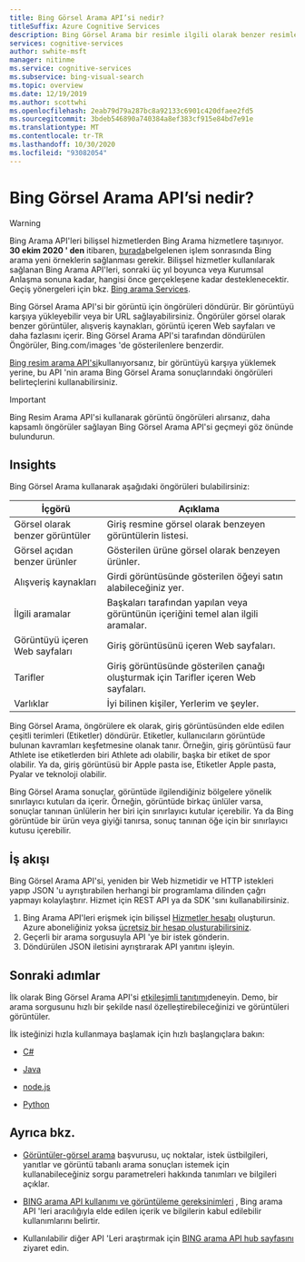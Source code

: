 ```yaml
---
title: Bing Görsel Arama API’si nedir?
titleSuffix: Azure Cognitive Services
description: Bing Görsel Arama bir resimle ilgili olarak benzer resimler veya alışveriş kaynakları gibi ayrıntılar veya içgörüler sağlar.
services: cognitive-services
author: swhite-msft
manager: nitinme
ms.service: cognitive-services
ms.subservice: bing-visual-search
ms.topic: overview
ms.date: 12/19/2019
ms.author: scottwhi
ms.openlocfilehash: 2eab79d79a287bc8a92133c6901c420dfaee2fd5
ms.sourcegitcommit: 3bdeb546890a740384a8ef383cf915e84bd7e91e
ms.translationtype: MT
ms.contentlocale: tr-TR
ms.lasthandoff: 10/30/2020
ms.locfileid: "93082054"
---
```

# <a name="what-is-the-bing-visual-search-api"></a>Bing Görsel Arama API’si nedir?

> [!WARNING]
> Bing Arama API'leri bilişsel hizmetlerden Bing Arama hizmetlere taşınıyor. **30 ekim 2020 ' den** itibaren, [burada](https://aka.ms/cogsvcs/bingmove)belgelenen işlem sonrasında Bing arama yeni örneklerin sağlanması gerekir.
> Bilişsel hizmetler kullanılarak sağlanan Bing Arama API'leri, sonraki üç yıl boyunca veya Kurumsal Anlaşma sonuna kadar, hangisi önce gerçekleşene kadar desteklenecektir.
> Geçiş yönergeleri için bkz. [Bing arama Services](https://aka.ms/cogsvcs/bingmigration).

Bing Görsel Arama API'si bir görüntü için öngörüleri döndürür. Bir görüntüyü karşıya yükleyebilir veya bir URL sağlayabilirsiniz. Öngörüler görsel olarak benzer görüntüler, alışveriş kaynakları, görüntü içeren Web sayfaları ve daha fazlasını içerir. Bing Görsel Arama API'si tarafından döndürülen Öngörüler, Bing.com/images 'de gösterilenlere benzerdir. 

[Bing resim arama API'si](../bing-image-search/overview.md)kullanıyorsanız, bir görüntüyü karşıya yüklemek yerine, bu API 'nin arama Bing Görsel Arama sonuçlarındaki öngörüleri belirteçlerini kullanabilirsiniz.

> [!IMPORTANT]
> Bing Resim Arama API'si kullanarak görüntü öngörüleri alırsanız, daha kapsamlı öngörüler sağlayan Bing Görsel Arama API'si geçmeyi göz önünde bulundurun.

## <a name="insights"></a>Insights

Bing Görsel Arama kullanarak aşağıdaki öngörüleri bulabilirsiniz:

| İçgörü                              | Açıklama |
|--------------------------------------|-------------|
| Görsel olarak benzer görüntüler              | Giriş resmine görsel olarak benzeyen görüntülerin listesi. |
| Görsel açıdan benzer ürünler            | Gösterilen ürüne görsel olarak benzeyen ürünler.            |
| Alışveriş kaynakları                     | Girdi görüntüsünde gösterilen öğeyi satın alabileceğiniz yer.            |
| İlgili aramalar                     | Başkaları tarafından yapılan veya görüntünün içeriğini temel alan ilgili aramalar.            |
| Görüntüyü içeren Web sayfaları     | Giriş görüntüsünü içeren Web sayfaları.            |
| Tarifler                              | Giriş görüntüsünde gösterilen çanağı oluşturmak için Tarifler içeren Web sayfaları.            |
| Varlıklar                             | İyi bilinen kişiler, Yerlerim ve şeyler. |

Bing Görsel Arama, öngörülere ek olarak, giriş görüntüsünden elde edilen çeşitli terimleri (Etiketler) döndürür. Etiketler, kullanıcıların görüntüde bulunan kavramları keşfetmesine olanak tanır. Örneğin, giriş görüntüsü faur Athlete ise etiketlerden biri Athlete adı olabilir, başka bir etiket de spor olabilir. Ya da, giriş görüntüsü bir Apple pasta ise, Etiketler Apple pasta, Pyalar ve teknoloji olabilir.

Bing Görsel Arama sonuçlar, görüntüde ilgilendiğiniz bölgelere yönelik sınırlayıcı kutuları da içerir. Örneğin, görüntüde birkaç ünlüler varsa, sonuçlar tanınan ünlülerin her biri için sınırlayıcı kutular içerebilir. Ya da Bing görüntüde bir ürün veya giyiği tanırsa, sonuç tanınan öğe için bir sınırlayıcı kutusu içerebilir.

## <a name="workflow"></a>İş akışı

Bing Görsel Arama API'si, yeniden bir Web hizmetidir ve HTTP istekleri yapıp JSON 'u ayrıştırabilen herhangi bir programlama dilinden çağrı yapmayı kolaylaştırır. Hizmet için REST API ya da SDK 'sını kullanabilirsiniz.

1. Bing Arama API'leri erişmek için bilişsel [Hizmetler hesabı](https://docs.microsoft.com/azure/cognitive-services/cognitive-services-apis-create-account) oluşturun. Azure aboneliğiniz yoksa [ücretsiz bir hesap oluşturabilirsiniz](https://azure.microsoft.com/free/cognitive-services/).
2. Geçerli bir arama sorgusuyla API 'ye bir istek gönderin.
3. Döndürülen JSON iletisini ayrıştırarak API yanıtını işleyin.

## <a name="next-steps"></a>Sonraki adımlar

İlk olarak Bing Görsel Arama API'si [etkileşimli tanıtımı](https://azure.microsoft.com/services/cognitive-services/bing-visual-search/)deneyin.
Demo, bir arama sorgusunu hızlı bir şekilde nasıl özelleştirebileceğinizi ve görüntüleri görüntüler.

İlk isteğinizi hızla kullanmaya başlamak için hızlı başlangıçlara bakın:

* [C#](quickstarts/csharp.md)

* [Java](quickstarts/java.md)

* [node.js](quickstarts/nodejs.md)

* [Python](quickstarts/python.md)

## <a name="see-also"></a>Ayrıca bkz.

* [Görüntüler-görsel arama](https://docs.microsoft.com/rest/api/cognitiveservices/bingvisualsearch/images/visualsearch) başvurusu, uç noktalar, istek üstbilgileri, yanıtlar ve görüntü tabanlı arama sonuçları istemek için kullanabileceğiniz sorgu parametreleri hakkında tanımları ve bilgileri açıklar.

* [BING arama API kullanımı ve görüntüleme gereksinimleri](../bing-web-search/use-display-requirements.md) , Bing arama API 'leri aracılığıyla elde edilen içerik ve bilgilerin kabul edilebilir kullanımlarını belirtir.

* Kullanılabilir diğer API 'Leri araştırmak için [BING arama API hub sayfasını](../bing-web-search/search-the-web.md) ziyaret edin.